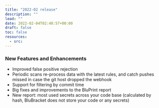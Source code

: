 ```yaml
---
title: "2022-02 release"
description: ""
lead: ""
date: 2022-02-04T02:48:57+00:00
draft: false
toc: false
resources:
  - src:
---
```


### New Features and Enhancements

- Improved false positive rejection
- Periodic scans re-process data with the latest rules, and catch pushes missed in case the git host dropped the webhook
- Support for filtering by commit time
- Big fixes and improvements to the BluPrint report
- New report: most used secrets across your code base (calculated by hash, BluBracket does not store your code or any secrets)
